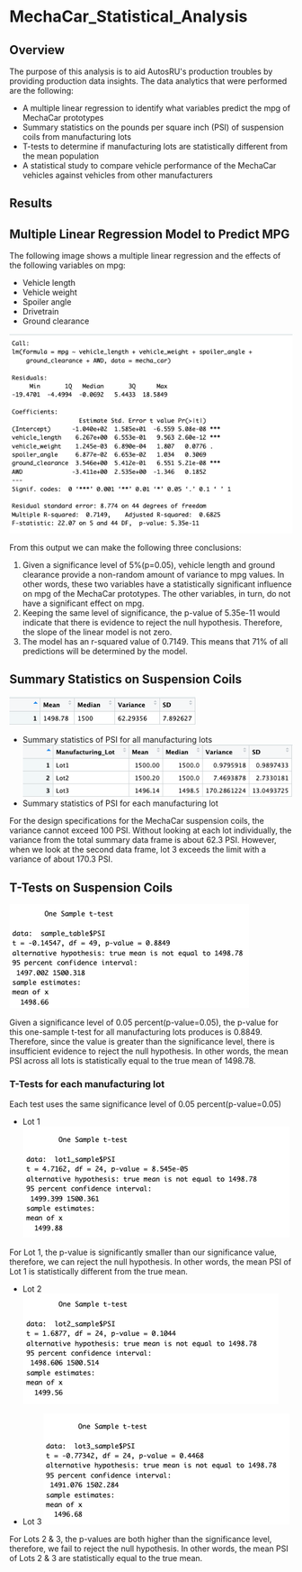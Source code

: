 # MechaCar_Statistical_Analysis

## Overview

The purpose of this analysis is to aid AutosRU's production troubles by providing production data insights. The data analytics that were performed are the following:
- A multiple linear regression to identify what variables predict the mpg of MechaCar prototypes
- Summary statistics on the pounds per square inch (PSI) of suspension coils from manufacturing lots
- T-tests to determine if manufacturing lots are statistically different from the mean population
- A statistical study to compare vehicle performance of the MechaCar vehicles against vehicles from other manufacturers

## Results

## Multiple Linear Regression Model to Predict MPG

The following image shows a multiple linear regression and the effects of the following variables on mpg:
- Vehicle length
- Vehicle weight
- Spoiler angle
- Drivetrain
- Ground clearance

![MLR](Images/MLR.png)

From this output we can make the following three conclusions:
1. Given a significance level of 5%(p=0.05), vehicle length and ground clearance provide a non-random amount of variance to mpg values. In other words, these two variables have a statistically significant influence on mpg of the MechaCar prototypes. The other variables, in turn, do not have a significant effect on mpg. 
2. Keeping the same level of significance, the p-value of 5.35e-11 would indicate that there is evidence to reject the null hypothesis. Therefore, the slope of the linear model is not zero.
3. The model has an r-squared value of 0.7149. This means that 71% of all predictions will be determined by the model. 

## Summary Statistics on Suspension Coils

![TotalSummary](Images/Total_Summary.png)
- Summary statistics of PSI for all manufacturing lots
![LotSummary](Images/Lot_Summary.png)
- Summary statistics of PSI for each manufacturing lot

For the design specifications for the MechaCar suspension coils, the variance cannot exceed 100 PSI. Without looking at each lot individually, the variance from the total summary data frame is about 62.3 PSI. However, when we look at the second data frame, lot 3 exceeds the limit with a variance of about 170.3 PSI. 

## T-Tests on Suspension Coils

![T-Test](Images/T_Test_Total.png)

Given a significance level of 0.05 percent(p-value=0.05), the p-value for this one-sample t-test for all manufacturing lots produces is 0.8849. Therefore, since the value is greater than the significance level, there is insufficient evidence to reject the null hypothesis. In other words, the mean PSI across all lots is statistically equal to the true mean of 1498.78.

### T-Tests for each manufacturing lot

Each test uses the same significance level of 0.05 percent(p-value=0.05)

- Lot 1
![Lot1](Images/T_Test_Lot1.png)

For Lot 1, the p-value is significantly smaller than our significance value, therefore, we can reject the null hypothesis. In other words, the mean PSI of Lot 1 is statistically different from the true mean.

- Lot 2
![Lot2](Images/T_Test_Lot2.png)

- Lot 3
![Lot3](Images/T_Test_Lot3.png)

For Lots 2 & 3, the p-values are both higher than the significance level, therefore, we fail to reject the null hypothesis. In other words, the mean PSI of Lots 2 & 3 are statistically equal to the true mean.